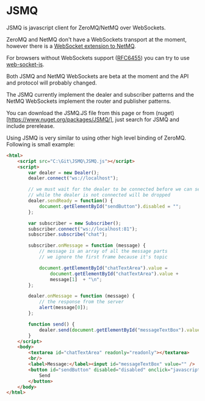 JSMQ
====

JSMQ is javascript client for ZeroMQ/NetMQ over WebSockets.

ZeroMQ and NetMQ don't have a WebSockets transport at the moment, however there is a [WebSocket extension to NetMQ](https://github.com/somdoron/NetMQ.WebSockets).

For browsers without WebSockets support ([RFC6455](http://tools.ietf.org/html/rfc6455)) you can try to use [web-socket-js](https://github.com/gimite/web-socket-js).

Both JSMQ and NetMQ WebSockets are beta at the moment and the API and protocol will probably changed.

The JSMQ currently implement the dealer and subscriber patterns and the NetMQ WebSockets implement the router and publisher patterns.

You can download the JSMQ.JS file from this page or from (nuget)[https://www.nuget.org/packages/JSMQ/], just search for JSMQ and include prerelease.

Using JSMQ is very similar to using other high level binding of ZeroMQ. Following is small example:

```html
<html>
    <script src="C:\Git\JSMQ\JSMQ.js"></script>
    <script>
        var dealer = new Dealer();
        dealer.connect("ws://localhost");

        // we must wait for the dealer to be connected before we can send messages, any messages we are trying to send
        // while the dealer is not connected will be dropped
        dealer.sendReady = function() {
            document.getElementById("sendButton").disabled = "";
        };

        var subscriber = new Subscriber();
        subscriber.connect("ws://localhost:81");
        subscriber.subscribe("chat");

        subscriber.onMessage = function (message) {
            // message is an array of all the message parts
            // we ignore the first frame because it's topic

            document.getElementById("chatTextArea").value =
                document.getElementById("chatTextArea").value +
                message[1]  + "\n";
        };

        dealer.onMessage = function (message) {
            // the response from the server
            alert(message[0]);
        };

        function send() {
            dealer.send(document.getElementById("messageTextBox").value);
        }
    </script>
    <body>                        
        <textarea id="chatTextArea" readonly="readonly"></textarea>
        <br/>
        <label>Message:</label><input id="messageTextBox" value="" />
        <button id="sendButton" disabled="disabled" onclick="javascript:send();">
            Send
        </button>                    
    </body>
</html>
```



